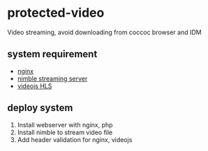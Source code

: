 # protected-video
Video streaming, avoid downloading from coccoc browser and IDM

## system requirement

- [nginx](http://nginx.org/)
- [nimble streaming server](https://wmspanel.com/nimble)
- [videojs HLS](https://github.com/videojs/videojs-contrib-hls)

## deploy system

1. Install webserver with nginx, php
2. Install nimble to stream video file
3. Add header validation for nginx, videojs 
